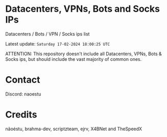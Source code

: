 # Datacenters, VPNs, Bots and Socks IPs
 
Datacenters / Bots / VPN / Socks ips list

Latest update: `Saturday 17-02-2024 18:00:25 UTC` 

ATTENTION: This repository doesn't include all Datacenters, VPNs, Bots & Socks ips, 
but should include the vast majority of common ones.

# Contact
Discord: naoestu

# Credits
nãoéstu, brahma-dev, scriptzteam, ejrv, X4BNet and TheSpeedX
